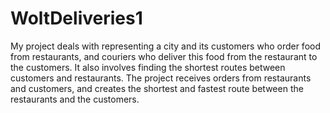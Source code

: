 # WoltDeliveries1
My project deals with representing a city and its customers who order food from restaurants, and couriers who deliver this food from the restaurant to the customers.
It also involves finding the shortest routes between customers and restaurants.
The project receives orders from restaurants and customers, and creates the shortest and fastest route between the restaurants and the customers. 
